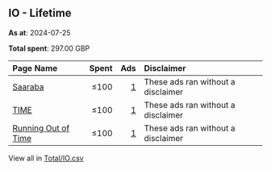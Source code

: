 ## IO - Lifetime
**As at**: 2024-07-25

**Total spent**: 297.00 GBP

|Page Name|Spent|Ads|Disclaimer|
|:---|---:|---:|:---|
|[Saaraba](https://www.facebook.com/103128059291677)|≤100|[1](https://www.facebook.com/ads/library/?active_status=all&ad_type=political_and_issue_ads&country=IO&view_all_page_id=103128059291677&search_type=page&media_type=all)|These ads ran without a disclaimer|
|[TIME](https://www.facebook.com/10606591490)|≤100|[1](https://www.facebook.com/ads/library/?active_status=all&ad_type=political_and_issue_ads&country=IO&view_all_page_id=10606591490&search_type=page&media_type=all)|These ads ran without a disclaimer|
|[Running Out of Time](https://www.facebook.com/279083325560817)|≤100|[1](https://www.facebook.com/ads/library/?active_status=all&ad_type=political_and_issue_ads&country=IO&view_all_page_id=279083325560817&search_type=page&media_type=all)|These ads ran without a disclaimer|

View all in [Total/IO.csv](../../MetaData/Total/IO.csv)

